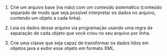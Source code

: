 1. Crie um arquivo base (na mão) com um conteúdo sistemático (conteúdo separado de modo que seja possível interpretar os dados no arquivo, contendo um objeto a cada linha).

2. Leia os dados desse arquivo via programação usando uma regra de separação de cada objeto que você criou no seu arquivo por linha.

3. Crie uma classe que seja capaz de transformar os dados lidos em objetos java e exibir esse objeto em formato XML.
